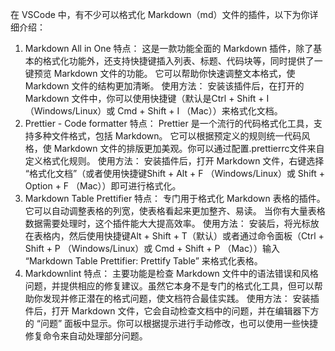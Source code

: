在 VSCode 中，有不少可以格式化 Markdown（md）文件的插件，以下为你详细介绍：
1. Markdown All in One
特点：
这是一款功能全面的 Markdown 插件，除了基本的格式化功能外，还支持快捷键插入列表、标题、代码块等，同时提供了一键预览 Markdown 文件的功能。
它可以帮助你快速调整文本格式，使 Markdown 文件的结构更加清晰。
使用方法：
安装该插件后，在打开的 Markdown 文件中，你可以使用快捷键（默认是Ctrl + Shift + I （Windows/Linux）或 Cmd + Shift + I （Mac））来格式化文档。
2. Prettier - Code formatter
特点：
Prettier 是一个流行的代码格式化工具，支持多种文件格式，包括 Markdown。
它可以根据预定义的规则统一代码风格，使 Markdown 文件的排版更加美观。你可以通过配置.prettierrc文件来自定义格式化规则。
使用方法：
安装插件后，打开 Markdown 文件，右键选择 “格式化文档”（或者使用快捷键Shift + Alt + F （Windows/Linux）或 Shift + Option + F （Mac））即可进行格式化。
3. Markdown Table Prettifier
特点：
专门用于格式化 Markdown 表格的插件。它可以自动调整表格的列宽，使表格看起来更加整齐、易读。
当你有大量表格数据需要处理时，这个插件能大大提高效率。
使用方法：
安装后，将光标放在表格内，然后使用快捷键Alt + Shift + T（默认）或者通过命令面板（Ctrl + Shift + P （Windows/Linux）或 Cmd + Shift + P （Mac））输入 “Markdown Table Prettifier: Prettify Table” 来格式化表格。
4. Markdownlint
特点：
主要功能是检查 Markdown 文件中的语法错误和风格问题，并提供相应的修复建议。虽然它本身不是专门的格式化工具，但可以帮助你发现并修正潜在的格式问题，使文档符合最佳实践。
使用方法：
安装插件后，打开 Markdown 文件，它会自动检查文档中的问题，并在编辑器下方的 “问题” 面板中显示。你可以根据提示进行手动修改，也可以使用一些快捷修复命令来自动处理部分问题。